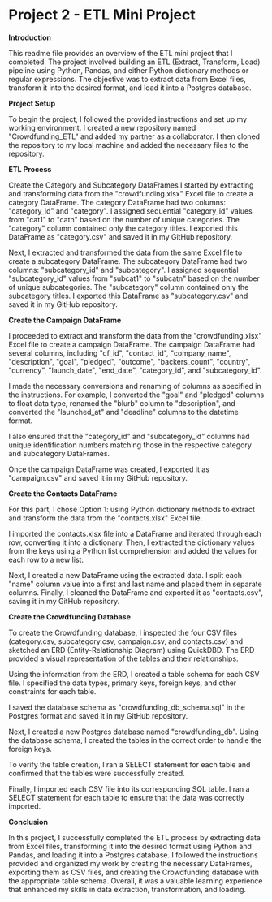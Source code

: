 # Project 2 - ETL Mini Project
__Introduction__

This readme file provides an overview of the ETL mini project that I completed. The project involved building an ETL (Extract, Transform, Load) pipeline using Python, Pandas, and either Python dictionary methods or regular expressions. The objective was to extract data from Excel files, transform it into the desired format, and load it into a Postgres database.

__Project Setup__

To begin the project, I followed the provided instructions and set up my working environment. I created a new repository named "Crowdfunding_ETL" and added my partner as a collaborator. I then cloned the repository to my local machine and added the necessary files to the repository.

__ETL Process__

Create the Category and Subcategory DataFrames
I started by extracting and transforming data from the "crowdfunding.xlsx" Excel file to create a category DataFrame. The category DataFrame had two columns: "category_id" and "category". I assigned sequential "category_id" values from "cat1" to "catn" based on the number of unique categories. The "category" column contained only the category titles. I exported this DataFrame as "category.csv" and saved it in my GitHub repository.

Next, I extracted and transformed the data from the same Excel file to create a subcategory DataFrame. The subcategory DataFrame had two columns: "subcategory_id" and "subcategory". I assigned sequential "subcategory_id" values from "subcat1" to "subcatn" based on the number of unique subcategories. The "subcategory" column contained only the subcategory titles. I exported this DataFrame as "subcategory.csv" and saved it in my GitHub repository.

__Create the Campaign DataFrame__

I proceeded to extract and transform the data from the "crowdfunding.xlsx" Excel file to create a campaign DataFrame. The campaign DataFrame had several columns, including "cf_id", "contact_id", "company_name", "description", "goal", "pledged", "outcome", "backers_count", "country", "currency", "launch_date", "end_date", "category_id", and "subcategory_id".

I made the necessary conversions and renaming of columns as specified in the instructions. For example, I converted the "goal" and "pledged" columns to float data type, renamed the "blurb" column to "description", and converted the "launched_at" and "deadline" columns to the datetime format.

I also ensured that the "category_id" and "subcategory_id" columns had unique identification numbers matching those in the respective category and subcategory DataFrames.

Once the campaign DataFrame was created, I exported it as "campaign.csv" and saved it in my GitHub repository.

__Create the Contacts DataFrame__

For this part, I chose Option 1: using Python dictionary methods to extract and transform the data from the "contacts.xlsx" Excel file.

I imported the contacts.xlsx file into a DataFrame and iterated through each row, converting it into a dictionary. Then, I extracted the dictionary values from the keys using a Python list comprehension and added the values for each row to a new list.

Next, I created a new DataFrame using the extracted data. I split each "name" column value into a first and last name and placed them in separate columns. Finally, I cleaned the DataFrame and exported it as "contacts.csv", saving it in my GitHub repository.

__Create the Crowdfunding Database__

To create the Crowdfunding database, I inspected the four CSV files (category.csv, subcategory.csv, campaign.csv, and contacts.csv) and sketched an ERD (Entity-Relationship Diagram) using QuickDBD. The ERD provided a visual representation of the tables and their relationships.

Using the information from the ERD, I created a table schema for each CSV file. I specified the data types, primary keys, foreign keys, and other constraints for each table.

I saved the database schema as "crowdfunding_db_schema.sql" in the Postgres format and saved it in my GitHub repository.

Next, I created a new Postgres database named "crowdfunding_db". Using the database schema, I created the tables in the correct order to handle the foreign keys.

To verify the table creation, I ran a SELECT statement for each table and confirmed that the tables were successfully created.

Finally, I imported each CSV file into its corresponding SQL table. I ran a SELECT statement for each table to ensure that the data was correctly imported.

__Conclusion__

In this project, I successfully completed the ETL process by extracting data from Excel files, transforming it into the desired format using Python and Pandas, and loading it into a Postgres database. I followed the instructions provided and organized my work by creating the necessary DataFrames, exporting them as CSV files, and creating the Crowdfunding database with the appropriate table schema. Overall, it was a valuable learning experience that enhanced my skills in data extraction, transformation, and loading.
